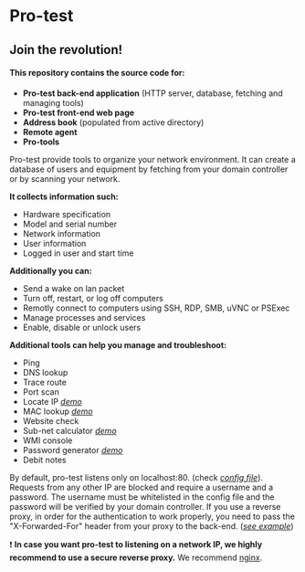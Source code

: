 # Pro-test
## Join the revolution!

#### This repository contains the source code for:
  * **Pro-test back-end application** (HTTP server, database, fetching and managing tools)
  * **Pro-test front-end web page**
  * **Address book** (populated from active directory)
  * **Remote agent**
  * **Pro-tools**

Pro-test provide tools to organize your network environment. It can create a database of users and equipment by fetching from your domain controller or by scanning your network.


**It collects information such:**
  * Hardware specification
  * Model and serial number
  * Network information
  * User information
  * Logged in user and start time

**Additionally you can:**
  * Send a wake on lan packet
  * Turn off, restart, or log off computers
  * Remotly connect to computers using SSH, RDP, SMB, uVNC or PSExec
  * Manage processes and services
  * Enable, disable or unlock users

**Additional tools can help you manage and troubleshoot:**
  * Ping
  * DNS lookup
  * Trace route
  * Port scan
  * Locate IP  *[demo](https://veniware.github.io/#locateip)*
  * MAC lookup  *[demo](https://veniware.github.io/#maclookup)*
  * Website check
  * Sub-net calculator  *[demo](https://veniware.github.io/#netcalc)*
  * WMI console
  * Password generator  *[demo](https://veniware.github.io/#passgen)*
  * Debit notes
  
  
By default, pro-test listens only on localhost:80. (check *[config file](https://github.com/veniware/OpenProtest/blob/master/OpenProtest/bin/config.txt)*).
Requests from any other IP are blocked and require a username and a password.
The username must be whitelisted in the config file and the password will be verified by your domain controller.
If you use a reverse proxy, in order for the authentication to work properly, you need to pass the "X-Forwarded-For" header from your proxy to the back-end. (*[see example](https://github.com/veniware/OpenProtest/blob/master/Tools%20and%20Docs/nginx.conf)*)


:exclamation: **In case you want pro-test to listening on a network IP, we highly recommend to use a secure reverse proxy.** We recommend [nginx](http://nginx.org/en/download.html).
